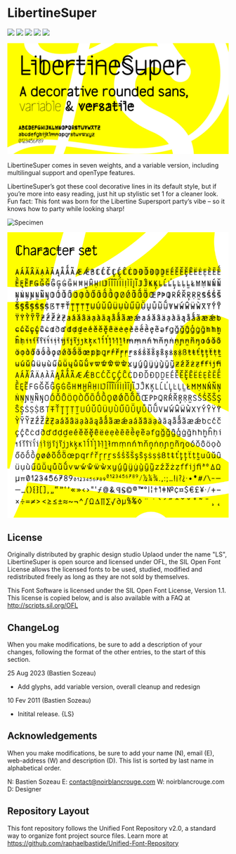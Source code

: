 # LibertineSuper

[![][Fontbakery]](http://noirblancrouge.github.io/LibertineSuper/fontbakery/fontbakery-report.html)
[![][Universal]](http://noirblancrouge.github.io/LibertineSuper/fontbakery/fontbakery-report.html)
[![][GF Profile]](http://noirblancrouge.github.io/LibertineSuper/fontbakery/fontbakery-report.html)
[![][Outline Correctness]](http://noirblancrouge.github.io/LibertineSuper/fontbakery/fontbakery-report.html)
[![][Shaping]](http://noirblancrouge.github.io/LibertineSuper/fontbakery/fontbakery-report.html)

[Fontbakery]: https://img.shields.io/endpoint?url=https://noirblancrouge.github.io/LibertineSuper/badges/overall.json
[GF Profile]: https://img.shields.io/endpoint?url=https://noirblancrouge.github.io/LibertineSuper/badges/GoogleFonts.json
[Outline Correctness]: https://img.shields.io/endpoint?url=https://noirblancrouge.github.io/LibertineSuper/badges/OutlineCorrectnessChecks.json
[Shaping]: https://img.shields.io/endpoint?url=https://noirblancrouge.github.io/LibertineSuper/badges/ShapingChecks.json
[Universal]: https://img.shields.io/endpoint?url=https://noirblancrouge.github.io/LibertineSuper/badges/Universal.json


![Cover](https://raw.githubusercontent.com/noirblancrouge/LibertineSuper/master/documentation/images/libertinesuper.jpg)

LibertineSuper comes in seven weights, and a variable version, including multilingual support and openType features.

LibertineSuper’s got these cool decorative lines in its default style, but if you’re more into easy reading, just hit up stylistic set 1 for a cleaner look. Fun fact: This font was born for the Libertine Supersport party’s vibe – so it knows how to party while looking sharp!

![Specimen](https://raw.githubusercontent.com/noirblancrouge/LibertineSuper/master/documentation/images/libertinesuper-variable.gif)

![Specimen](https://raw.githubusercontent.com/noirblancrouge/LibertineSuper/master/documentation/images/libertinesuper-charset.jpg)


## License

Originally distributed by graphic design studio Uplaod under the name "LS", LibertineSuper is open source and licensed under OFL, the SIL Open Font License allows the licensed fonts to be used, studied, modified and redistributed freely as long as they are not sold by themselves.

This Font Software is licensed under the SIL Open Font License, Version 1.1. 
This license is copied below, and is also available with a FAQ at http://scripts.sil.org/OFL

## ChangeLog

When you make modifications, be sure to add a description of your changes,
following the format of the other entries, to the start of this section.

25 Aug 2023 (Bastien Sozeau)
- Add glyphs, add variable version, overall cleanup and redesign

10 Fev 2011 (Bastien Sozeau)
- Initital release. {LS}



Acknowledgements
-------------------------

When you make modifications, be sure to add your name (N), email (E),
web-address (W) and description (D). This list is sorted by last name in
alphabetical order.

  N: Bastien Sozeau
  E: contact@noirblancrouge.com
  W: noirblancrouge.com
  D: Designer

## Repository Layout

This font repository follows the Unified Font Repository v2.0, 
a standard way to organize font project source files. Learn more at 
https://github.com/raphaelbastide/Unified-Font-Repository